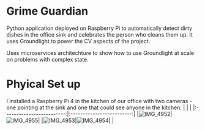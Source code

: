 # Grime Guardian
Python application deployed on Raspberry Pi to automatically detect dirty dishes in the office sink and celebrates the person who cleans them up. It uses Groundlight to power the CV aspects of the project.

Uses microservices architechture to show how to use Groundlight at scale on problems with complex state.
# Phyical Set up
I installed a Raspberry Pi 4 in the kitchen of our office with two cameras - one pointing at the sink and one that could see anyone in the kitchen.
| | |
|:-------------------------:|:-------------------------:|
|![IMG_4952](https://github.com/sunildkumar/GrimeGuardian/assets/21227000/effbee7f-a0eb-4c3d-bc57-7b767b3359b8)|![IMG_4955](https://github.com/sunildkumar/GrimeGuardian/assets/21227000/2478daa6-b2a0-46d8-af16-68b7fa799bdc)|
|![IMG_4953](https://github.com/sunildkumar/GrimeGuardian/assets/21227000/f74a782e-bb27-4431-9b1e-332bb44dedbb)|![IMG_4954](https://github.com/sunildkumar/GrimeGuardian/assets/21227000/6cfd6b94-11e9-40be-9b4c-d0edcc73f93f)|
|

